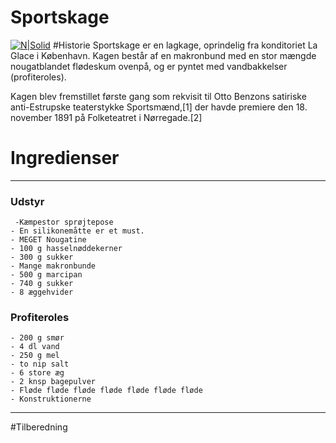 # Sportskage

[![N|Solid](http://laglace.dk/wp-content/uploads/2015/09/Lagkage_sport_1.jpg)](https://da.wikipedia.org/wiki/Sportskage)
#Historie
Sportskage er en lagkage, oprindelig fra konditoriet La Glace i København. Kagen består af en makronbund med en stor mængde nougatblandet flødeskum ovenpå, og er pyntet med vandbakkelser (profiteroles).

Kagen blev fremstillet første gang som rekvisit til Otto Benzons satiriske anti-Estrupske teaterstykke Sportsmænd,[1] der havde premiere den 18. november 1891 på Folketeatret i Nørregade.[2]

# Ingredienser
---
### Udstyr
     -Kæmpestor sprøjtepose
    - En silikonemåtte er et must.
    - MEGET Nougatine
    - 100 g hasselnøddekerner
    - 300 g sukker
    - Mange makronbunde
    - 500 g marcipan
    - 740 g sukker
    - 8 æggehvider
### Profiteroles
    - 200 g smør
    - 4 dl vand
    - 250 g mel
    - to nip salt
    - 6 store æg
    - 2 knsp bagepulver
    - Fløde fløde fløde fløde fløde fløde fløde
    - Konstruktionerne
---
#Tilberedning


